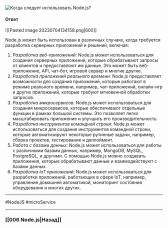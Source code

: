 ![Когда следует использовать Node.js?](https://youtu.be/ad34hPJ273k?t=815)

#### Ответ

![[Pasted image 20230704134159.png|600]]

Node.js может быть использован в различных случаях, когда требуется разработка серверных приложений и решений, включая:

1. *Разработка веб-приложений:* Node.js может использоваться для создания серверных приложений, которые обрабатывают запросы от клиентов и предоставляют им данные. Это может быть веб-приложение, API, чат-бот, игровой сервер и многие другие.
2. *Разработка приложений реального времени:* Node.js предоставляет возможности для создания приложений, которые работают в режиме реального времени, например, чат-приложений, онлайн-игр и других приложений, которые требуют мгновенной обработки запросов.
3. *Разработка микросервисов:* Node.js может использоваться для создания микросервисов, которые обеспечивают отдельные функции в рамках большой системы. Это позволяет легко масштабировать приложение и улучшить его производительность.
4. *Разработка инструментов командной строки:* Node.js может использоваться для создания инструментов командной строки, которые автоматизируют некоторые рутинные задачи, например, сборка проектов, тестирование и деплоймент.
5. *Работа с базами данных:* Node.js может использоваться для работы с различными базами данных, например, MongoDB, MySQL, PostgreSQL, и другими. С помощью Node.js можно создавать приложения, которые обрабатывают данные и взаимодействуют с базами данных.
6. *Разработка IoT приложений:* Node.js может использоваться для разработки приложений, работающих в сфере IoT, например, управление домашней автоматикой, мониторинг состояния оборудования и многих других.


___
#NodeJS #microService

___

### [[006 Node.js|Назад]]